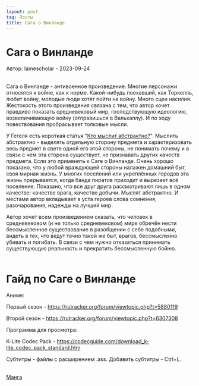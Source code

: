 ```yaml
---
layout: post
tag: Посты
title: Сага о Винланде
---
```


# Сага о Винланде

Автор: lamescholar - 2023-09-24
<br><br>

Сага о Винланде - антивоенное произведение. Многие персонажи относятся к войне, как к норме. Какой-нибудь поехавший, как Торкелль, любит войну, молодые люди хотят пойти на войну. Много сцен насилия. Жестокость этого произведения связана с тем, что автор хочет правдиво показать средневековый мир, господствующую идеологию, возвеличивающую войну (отправишься в Вальхаллу). И по ходу повествования пробрасывает толковые мысли.

У Гегеля есть короткая статья "[Кто мыслит абстрактно?](http://caute.ru/ilyenkov/tra/denkaba.html)". Мыслить абстрактно - выделять отдельную сторону предмета и характеризовать весь предмет в свете одной его этой стороны, не понимать почему и в связи с чем эта сторона существует, не признавать других качеств предмета. Если это применять к Саге о Винланде. Очень хорошо показано, что у любой враждующей стороны налажен домашний быт, своя мирная жизнь. У многих поселений или укреплённых городов эта жизнь прерывается, когда банда пиратов приходит и вырезает всё поселение. Показано, что все друг друга рассматривают лишь в одном качестве: качестве врага, качестве добычи. Мыслят абстрактно. И местами автор вкладывает в уста героев слова сомнения, разочарования, надежды на лучший мир.

Автор хочет всем произведением сказать, что человек в средневековом (и не только средневековом) мире обречён нести бессмысленное существование в разобщении с себе подобными, видеть в тех, что ведут точно такой же быт, врагов, бессмысленно убивать и погибать. В связи с чем нужно отказаться принимать существующую реальность и прекратить бессмысленную бойню.
<br><br>

# Гайд по Саге о Винланде

Аниме:

Первый сезон - <https://rutracker.org/forum/viewtopic.php?t=5880119>

Второй сезон - <https://rutracker.org/forum/viewtopic.php?t=6307308>

Программа для просмотра:

K-Lite Codec Pack - <https://codecguide.com/download_k-lite_codec_pack_standard.htm>

Субтитры - файлы с расширением .ass. Добавить субтитры - Ctrl+L.
<br><br>

[Манга](/ru/manga)
